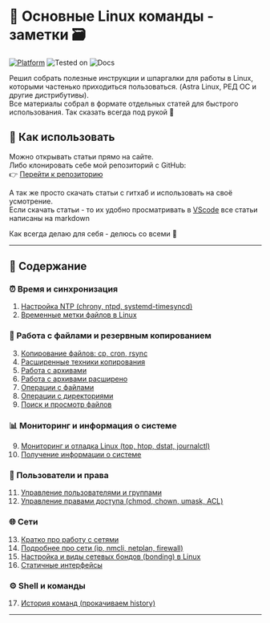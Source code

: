 # 📘 Основные Linux команды - заметки 🗃️

[![Platform](https://img.shields.io/badge/platform-Linux-lightgrey?style=flat-square&logo=linux)](https://kernel.org)
![Tested on](https://img.shields.io/badge/tested%20on-Red%20OS%207.3%20%7C%208.0%20%7C%20Astra%20SE%201.7.5%20%7C%201.8-orange?style=flat-square)
![Docs](https://img.shields.io/badge/docs-markdown-blueviolet?style=flat-square&logo=markdown)

Решил собрать полезные инструкции и шпаргалки для работы в Linux, которыми частенько приходиться пользоваться.
(Astra Linux, РЕД ОС и другие дистрибутивы).  
Все материалы собрал в формате отдельных статей для быстрого использования. Так сказать всегда под рукой 📝

## 📌 Как использовать

Можно открывать статьи прямо на сайте.  
Либо клонировать себе мой репозиторий с GitHub:  
👉 [Перейти к репозиторию](https://github.com/soulpastwk/linux-help/tree/main) 

А так же просто скачать статьи с гитхаб и использовать на своё усмотрение. <br>
Если скачать статьи - то их удобно просматривать в [VScode](https://code.visualstudio.com/) все статьи написаны на markdown

Как всегда делаю для себя - делюсь со всеми 💁

---

## 📑 Содержание 

### ⏰ Время и синхронизация
1. [Настройка NTP (chrony, ntpd, systemd-timesyncd)](01_ntp)
2. [Временные метки файлов в Linux](07_file_timestamps)

### 📂 Работа с файлами и резервным копированием
3. [Копирование файлов: cp, cron, rsync](02_cp_cron_rsync)
4. [Расширенные техники копирования](03_copy_advanced)
5. [Работа с архивами](04_archives)
6. [Работа с архивами расширено](18_archive)
7. [Операции с файлами](13_file_operation)
8. [Операции с директориями](14_dir_operation)
9. [Поиск и просмотр файлов](15_find_file)

### 📊 Мониторинг и информация о системе
9. [Мониторинг и отладка Linux (top, htop, dstat, journalctl)](05_monitoring)
10. [Получение информации о системе](06_sysinfo)

### 👤 Пользователи и права
11. [Управление пользователями и группами](08_users)
12. [Управление правами доступа (chmod, chown, umask, ACL)](12_permissions)

### 🌐 Сети
13. [Кратко про работу с сетями](10_network_basics)
14. [Подробнее про сети (ip, nmcli, netplan, firewall)](11_network_details)
15. [Настройка и виды сетевых бондов (bonding) в Linux](16_Bonding)
16. [Статичные интерфейсы](17_inet_static)

### ⚙️ Shell и команды
17. [История команд (прокачиваем history)](09_shell_history)

---

